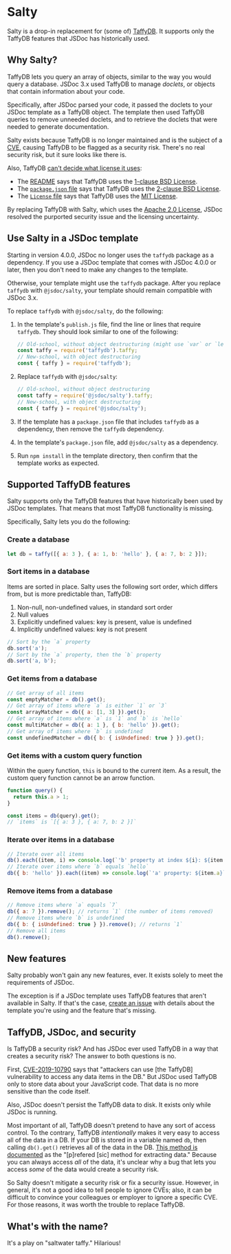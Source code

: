 # Salty

Salty is a drop-in replacement for (some of) [TaffyDB](https://github.com/typicaljoe/taffydb). It
supports only the TaffyDB features that JSDoc has historically used.

## Why Salty?

TaffyDB lets you query an array of objects, similar to the way you would query a database. JSDoc 3.x
used TaffyDB to manage _doclets_, or objects that contain information about your code.

Specifically, after JSDoc parsed your code, it passed the doclets to your JSDoc template as a
TaffyDB object. The template then used TaffyDB queries to remove unneeded doclets, and to retrieve
the doclets that were needed to generate documentation.

Salty exists because TaffyDB is no longer maintained and is the subject of a
[CVE](https://www.cve.org/CVERecord?id=CVE-2019-10790), causing TaffyDB to be flagged as a security
risk. There's no real security risk, but it sure looks like there is.

Also, TaffyDB [can't decide what license it uses](https://github.com/typicaljoe/taffydb/issues/166):

+ The [README](https://github.com/typicaljoe/taffydb/blame/d4870cee370abffe510ba598b02e4e7ad6af5d2a/README.md#L146-L156)
  says that TaffyDB uses the [1-clause BSD License](https://opensource.org/licenses/BSD-1-Clause).
+ The [`package.json` file](https://github.com/typicaljoe/taffydb/blob/d4870cee370abffe510ba598b02e4e7ad6af5d2a/package.json#L32)
  says that TaffyDB uses the [2-clause BSD License](https://opensource.org/licenses/BSD-2-Clause).
+ The [`License` file](https://github.com/typicaljoe/taffydb/blob/d4870cee370abffe510ba598b02e4e7ad6af5d2a/License)
  says that TaffyDB uses the [MIT License](https://opensource.org/licenses/MIT).

By replacing TaffyDB with Salty, which uses the
[Apache 2.0 License](https://github.com/jsdoc/jsdoc/blob/main/packages/jsdoc-salty/LICENSE), JSDoc
resolved the purported security issue and the licensing uncertainty.

## Use Salty in a JSDoc template

Starting in version 4.0.0, JSDoc no longer uses the `taffydb` package as a dependency. If you use a
JSDoc template that comes with JSDoc 4.0.0 or later, then you don't need to make any changes to the
template.

Otherwise, your template might use the `taffydb` package. After you replace `taffydb` with
`@jsdoc/salty`, your template should remain compatible with JSDoc 3.x.

To replace `taffydb` with `@jsdoc/salty`, do the following:

1.  In the template's `publish.js` file, find the line or lines that require `taffydb`. They should
    look similar to one of the following:

    ```js
    // Old-school, without object destructuring (might use `var` or `let` instead of `const`)
    const taffy = require('taffydb').taffy;
    // New-school, with object destructuring
    const { taffy } = require('taffydb');
    ```

2.  Replace `taffydb` with `@jsdoc/salty`:

    ```js
    // Old-school, without object destructuring
    const taffy = require('@jsdoc/salty').taffy;
    // New-school, with object destructuring
    const { taffy } = require('@jsdoc/salty');
    ```

3.  If the template has a `package.json` file that includes `taffydb` as a dependency, then remove
    the `taffydb` dependency.

4.  In the template's `package.json` file, add `@jsdoc/salty` as a dependency.

5.  Run `npm install` in the template directory, then confirm that the template works as expected.

## Supported TaffyDB features

Salty supports only the TaffyDB features that have historically been used by JSDoc templates. That
means that most TaffyDB functionality is missing.

Specifically, Salty lets you do the following:

### Create a database

```js
let db = taffy([{ a: 3 }, { a: 1, b: 'hello' }, { a: 7, b: 2 }]);
```

### Sort items in a database

Items are sorted in place. Salty uses the following sort order, which differs from, but is more
predictable than, TaffyDB:

1.  Non-null, non-undefined values, in standard sort order
2.  Null values
3.  Explicitly undefined values: key is present, value is undefined
4.  Implicitly undefined values: key is not present

```js
// Sort by the `a` property
db.sort('a');
// Sort by the `a` property, then the `b` property
db.sort('a, b');
```

### Get items from a database

```js
// Get array of all items
const emptyMatcher = db().get();
// Get array of items where `a` is either `1` or `3`
const arrayMatcher = db({ a: [1, 3] }).get();
// Get array of items where `a` is `1` and `b` is `hello`
const multiMatcher = db({ a: 1 }, { b: 'hello' }).get();
// Get array of items where `b` is undefined
const undefinedMatcher = db({ b: { isUndefined: true } }).get();
```

### Get items with a custom query function

Within the query function, `this` is bound to the current item. As a result, the custom query
function cannot be an arrow function.

```js
function query() {
  return this.a > 1;
}

const items = db(query).get();
// `items` is `[{ a: 3 }, { a: 7, b: 2 }]`
```

### Iterate over items in a database

```js
// Iterate over all items
db().each((item, i) => console.log(`'b' property at index ${i}: ${item.b}`));
// Iterate over items where `b` equals `hello`
db({ b: 'hello' }).each((item) => console.log(`'a' property: ${item.a}`));
```

### Remove items from a database

```js
// Remove items where `a` equals `7`
db({ a: 7 }).remove(); // returns `1` (the number of items removed)
// Remove items where `b` is undefined
db({ b: { isUndefined: true } }).remove(); // returns `1`
// Remove all items
db().remove();
```

## New features

Salty probably won't gain any new features, ever. It exists solely to meet the requirements of
JSDoc.

The exception is if a JSDoc template uses TaffyDB features that aren't available in Salty. If that's
the case, [create an issue](https://github.com/jsdoc/jsdoc/issues) with details about the template
you're using and the feature that's missing.

## TaffyDB, JSDoc, and security

Is TaffyDB a security risk? And has JSDoc ever used TaffyDB in a way that creates a security risk?
The answer to both questions is no.

First, [CVE-2019-10790](https://www.cve.org/CVERecord?id=CVE-2019-10790) says that "attackers can
use [the TaffyDB] vulnerability to access any data items in the DB." But JSDoc used TaffyDB only to
store data about your JavaScript code. That data is no more sensitive than the code itself.

Also, JSDoc doesn't persist the TaffyDB data to disk. It exists only while JSDoc is running.

Most important of all, TaffyDB doesn't pretend to have any sort of access control. To the contrary,
TaffyDB _intentionally_ makes it very easy to access all of the data in a DB. If your DB is stored
in a variable named `db`, then calling `db().get()` retrieves all of the data in the DB.
[This method is documented](https://taffydb.com/working_with_data.html) as the "[p]refered [sic]
method for extracting data." Because you can always access _all_ of the data, it's unclear why a bug
that lets you access _some_ of the data would create a security risk.

So Salty doesn't mitigate a security risk or fix a security issue. However, in general, it's not a
good idea to tell people to ignore CVEs; also, it can be difficult to convince your colleagues or
employer to ignore a specific CVE. For those reasons, it was worth the trouble to replace TaffyDB.

## What's with the name?

It's a play on "saltwater taffy." Hilarious!

